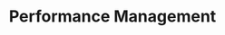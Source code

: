 ---
layout: sub-service
order: 5
title: "Performance Management"
parent: "Strategy Operationalization"
description: "SLKone's Performance Management services help your organization align individual and team performance with strategic goals, driving continuous improvement and achieving operational excellence."
intro: "Aligning individual and team performance with strategic goals to drive continuous improvement and operational excellence."
approach: "We develop and implement robust performance management systems that track, measure, and enhance performance across your organization. Our data-driven approach ensures that performance metrics are aligned with your strategic objectives, enabling informed decision-making and fostering a culture of continuous improvement."
focus_areas:
  - title: "KPI Development"
    content: "Identify and define key performance indicators that align with your strategic goals and drive business success."
    icon: "fa-bullseye-pointer"
  - title: "Performance Measurement Systems"
    content: "Design and implement systems to track and report on performance metrics in real-time."
    icon: "fa-gauge-circle-bolt"
  - title: "Incentive Alignment"
    content: "Develop compensation and incentive structures that motivate and align employee performance with company objectives."
    icon: "fa-hand-holding-dollar"
  - title: "Performance Review Processes"
    content: "Establish effective performance review processes that facilitate continuous feedback and development."
    icon: "fa-comments-question-check"
  - title: "Performance Culture Development"
    content: "Foster a high-performance culture that encourages accountability, excellence, and ongoing improvement."
    icon: "fa-trophy-star"
why_choose:
  - "Strategic Alignment: Ensuring performance metrics drive your business objectives."
  - "Comprehensive Systems: Robust performance measurement and management systems."
  - "Expert Implementation: Experienced consultants who guide you every step of the way."
  - "Continuous Improvement: Fostering a culture of ongoing performance enhancement."
cta: "Contact us to learn how our Performance Management services can align your team's efforts with your strategic goals and drive organizational excellence."
icon: "fa-objects-align-right"
color: "viola"
image: "/assets/images/backgrounds/performance-management.webp"
permalink: /services/strategy/performance-management
redirect_to: /services/strategy#performance-management
---